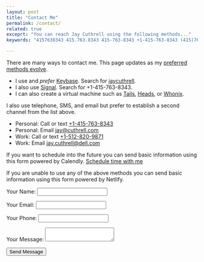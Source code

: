 ```yaml
---
layout: post
title: "Contact Me"
permalink: /contact/
related: true
exceprt: "You can reach Jay Cuthrell using the following methods..."
keywords: "4157638343 415.763.8343 415-763-8343 +1-415-763-8343 (415)763-8343 @jaycuthrell jay@cuthrell.com"

---
```


There are many ways to contact me. This page updates as my [preferred methods evolve](https://ssd.eff.org/en). 
* I use and _prefer_ [Keybase](https://keybase.io/download). Search for [jaycuthrell](https://keybase.io/jaycuthrell).
* I also use [Signal](https://signal.org/install/). Search for +1-415-763-8343.
* I can also create a virtual machine such as [Tails](https://tails.boum.org/about/index.en.html), [Heads](https://heads.dyne.org/about.html), or [Whonix](https://www.whonix.org/wiki/Main_Page).

I also use telephone, SMS, and email but prefer to establish a second channel from the list above.
- Personal: Call or text [+1-415-763-8343](tel:1-415-763-8343)
- Personal: Email [jay@cuthrell.com](mailto:jay@cuthrell.com?SUBJECT=2019+via+jaycuthrell.com)
- Work: Call or text [+1-512-820-9871](tel:1-512-820-9871)
- Work: Email [jay.cuthrell@dell.com](mailto:jay.cuthrell@dell.com?SUBJECT=2019+via+jaycuthrell.com)


If you want to schedule into the future you can send basic information using this form powered by Calendly.  <link href="https://assets.calendly.com/assets/external/widget.css" rel="stylesheet"> <script src="https://assets.calendly.com/assets/external/widget.js" type="text/javascript"></script> <a href="" onclick="Calendly.initPopupWidget({url: 'https://calendly.com/jaycuthrell/phone'});return false;">Schedule time with me</a>

If you are unable to use any of the above methods you can send basic information using this form powered by Netlify.

<form name="contact" method="POST" data-netlify="true">
  <p>
    <label>Your Name: <input type="text" name="name" /></label>   
  </p>
  <p>
    <label>Your Email: <input type="email" name="email" /></label>
  </p>
  <p>
    <label>Your Phone: <input type="phone" name="phone" /></label>
  </p>
  <p>
    <label>Your Message: <textarea name="message"></textarea></label>
  </p>
  <p>
    <button type="submit">Send Message</button>
  </p>
</form>

